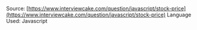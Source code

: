 Source: [https://www.interviewcake.com/question/javascript/stock-price](https://www.interviewcake.com/question/javascript/stock-price)
Language Used: Javascript
